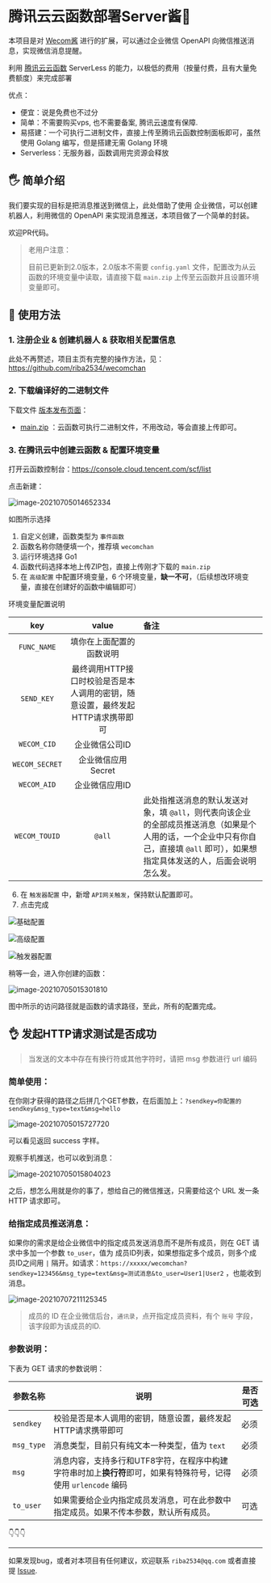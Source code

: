 # 腾讯云云函数部署Server酱📣

本项目是对 [Wecom酱](https://github.com/easychen/wecomchan) 进行的扩展，可以通过企业微信 OpenAPI 向微信推送消息，实现微信消息提醒。

利用 [腾讯云云函数](https://cloud.tencent.com/product/scf)  ServerLess 的能力，以极低的费用（按量付费，且有大量免费额度）来完成部署

优点：

- 便宜：说是免费也不过分
- 简单：不需要购买vps, 也不需要备案, 腾讯云速度有保障.
- 易搭建：一个可执行二进制文件，直接上传至腾讯云函数控制面板即可，虽然使用 Golang 编写，但是搭建无需 Golang 环境
- Serverless：无服务器，函数调用完资源会释放

## 🖐️ 简单介绍

我们要实现的目标是把消息推送到微信上，此处借助了使用 企业微信，可以创建机器人，利用微信的 OpenAPI 来实现消息推送，本项目做了一个简单的封装。

欢迎PR代码。

> 老用户注意：
>
> 目前已更新到2.0版本，2.0版本不需要 `config.yaml` 文件，配置改为从云函数的环境变量中读取，请直接下载 `main.zip` 上传至云函数并且设置环境变量即可。

## 👋 使用方法

### 1. 注册企业 & 创建机器人 & 获取相关配置信息

此处不再赘述，项目主页有完整的操作方法，见：https://github.com/riba2534/wecomchan

### 2. 下载编译好的二进制文件

下载文件 [版本发布页面](https://github.com/riba2534/wecomchan/releases)：

- [main.zip](https://github.com/riba2534/wecomchan/releases/download/2.0/main.zip) ：云函数可执行二进制文件，不用改动，等会直接上传即可。

### 3. 在腾讯云中创建云函数 & 配置环境变量

打开云函数控制台：https://console.cloud.tencent.com/scf/list

点击新建：

![image-20210705014652334](https://image-1252109614.cos.ap-beijing.myqcloud.com/img/image-20210705014652334.png)

如图所示选择

1. 自定义创建，函数类型为 `事件函数`
2. 函数名称你随便填一个，推荐填 `wecomchan`
3. 运行环境选择 Go1
4. 函数代码选择本地上传ZIP包，直接上传刚才下载的 `main.zip`
5. 在 `高级配置` 中配置环境变量，6 个环境变量，**缺一不可**，（后续想改环境变量，直接在创建好的函数中编辑即可）

环境变量配置说明

|      key       |                            value                             | 备注                                                         |
| :------------: | :----------------------------------------------------------: | :----------------------------------------------------------- |
|  `FUNC_NAME`   |                   填你在上面配置的函数说明                   |                                                              |
|   `SEND_KEY`   | 最终调用HTTP接口时校验是否是本人调用的密钥，随意设置，最终发起HTTP请求携带即可 |                                                              |
|  `WECOM_CID`   |                        企业微信公司ID                        |                                                              |
| `WECOM_SECRET` |                      企业微信应用Secret                      |                                                              |
|  `WECOM_AID`   |                        企业微信应用ID                        |                                                              |
| `WECOM_TOUID`  |                            `@all`                            | 此处指推送消息的默认发送对象，填 `@all`，则代表向该企业的全部成员推送消息（如果是个人用的话，一个企业中只有你自己，直接填 `@all` 即可），如果想指定具体发送的人，后面会说明怎么发。 |

6. 在 `触发器配置` 中，新增 `API网关触发`，保持默认配置即可。
7. 点击完成

![基础配置](https://image-1252109614.cos.ap-beijing.myqcloud.com/img/image-20210707204518173.png)

![高级配置](https://image-1252109614.cos.ap-beijing.myqcloud.com/img/image-20210707204936310.png)

![触发器配置](https://image-1252109614.cos.ap-beijing.myqcloud.com/img/image-20210707205811630.png)

稍等一会，进入你创建的函数：

![image-20210705015301810](https://image-1252109614.cos.ap-beijing.myqcloud.com/img/image-20210705015301810.png)

图中所示的访问路径就是函数的请求路径，至此，所有的配置完成。

## 👌 发起HTTP请求测试是否成功

>  当发送的文本中存在有换行符或其他字符时，请把 msg 参数进行 url 编码

### 简单使用：

在你刚才获得的路径之后拼几个GET参数，在后面加上：`?sendkey=你配置的sendkey&msg_type=text&msg=hello`

![image-20210705015727720](https://image-1252109614.cos.ap-beijing.myqcloud.com/img/image-20210705015727720.png)

可以看见返回 success 字样。

观察手机推送，也可以收到消息：

![image-20210705015804023](https://image-1252109614.cos.ap-beijing.myqcloud.com/img/image-20210705015804023.png)

之后，想怎么用就是你的事了，想给自己的微信推送，只需要给这个 URL 发一条 HTTP 请求即可。

### 给指定成员推送消息：

如果你的需求是给企业微信中的指定成员发送消息而不是所有成员，则在 GET 请求中多加一个参数 `to_user`，值为 成员ID列表，如果想指定多个成员，则多个成员ID之间用 `|` 隔开。如请求：`https://xxxxx/wecomchan?sendkey=123456&msg_type=text&msg=测试消息&to_user=User1|User2` ，也能收到消息。

![image-20210707211125345](https://image-1252109614.cos.ap-beijing.myqcloud.com/img/image-20210707211125345.png)

> 成员的 ID 在企业微信后台，`通讯录`，点开指定成员资料，有个 `账号` 字段，该字段即为该成员的ID.

### 参数说明：

下表为 GET 请求的参数说明：

| 参数名称   | 说明                                                         | 是否可选 |
| ---------- | ------------------------------------------------------------ | -------- |
| `sendkey`  | 校验是否是本人调用的密钥，随意设置，最终发起HTTP请求携带即可 | 必须     |
| `msg_type` | 消息类型，目前只有纯文本一种类型，值为 `text`                | 必须     |
| `msg`      | 消息内容，支持多行和UTF8字符，在程序中构建字符串时加上**换行符**即可，如果有特殊符号，记得使用 `urlencode` 编码 | 必须     |
| `to_user`  | 如果需要给企业内指定成员发消息，可在此参数中指定成员。如果不传本参数，默认所有成员。 | 可选     |

👇👇👇

---

如果发现bug，或者对本项目有任何建议，欢迎联系 `riba2534@qq.com` 或者直接提 [Issue](https://github.com/riba2534/wecomchan/issues).

